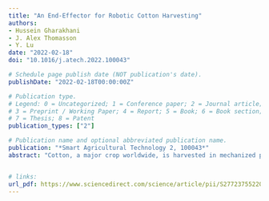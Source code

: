 ```yaml
---
title: "An End-Effector for Robotic Cotton Harvesting"
authors: 
- Hussein Gharakhani
- J. Alex Thomasson
- Y. Lu 
date: "2022-02-18"
doi: "10.1016/j.atech.2022.100043"

# Schedule page publish date (NOT publication's date).
publishDate: "2022-02-18T00:00:00Z"

# Publication type.
# Legend: 0 = Uncategorized; 1 = Conference paper; 2 = Journal article;
# 3 = Preprint / Working Paper; 4 = Report; 5 = Book; 6 = Book section;
# 7 = Thesis; 8 = Patent
publication_types: ["2"]

# Publication name and optional abbreviated publication name.
publication: "*Smart Agricultural Technology 2, 100043*"
abstract: "Cotton, a major crop worldwide, is harvested in mechanized production systems once at the end of the growing season. To facilitate harvest and maximize fiber quality, the plants are typically defoliated when about 60% of the cotton bolls are open. Due to non-uniform maturation, the bolls that have opened early expose their fiber to weather until harvest, commonly for weeks, degrading fiber quality. Furthermore, high capacity harvesting machines are heavy, potentially compacting the soil that in turn reduces hydraulic conductivity in the wheel tracks and reducing yield. Robotic harvesting with smaller machines brings about the possibility of multiple harvests during the growing season while enabling them to pick the seed cotton soon after the boll opens, preserving fiber quality. Smaller machines would also be less likely to substantially compact the soil. Therefore, research has been conducted to enumerate and address multiple challenges associated with the design of a robotic cotton harvester. The particular focus of the research reported herein was on the design of a robotic end-effector for picking seed cotton from the open boll of a non-defoliated cotton plant. Various design concepts were considered, and some were built as prototypes and experimentally assessed. The design was selected as optimal was: a three-finger, moving pinned belt, underactuated end-effector. A refined prototype of the end-effector was indoor tested on a robotic platform with a computer-controlled three-degree-of-freedom manipulator. The end-effector could pick 56-85% of the seed cotton from a boll with a picking time of 4 s for a simple and less efficient system to 18 s for a controlled-movement and more efficient system. Further implications of this study will include adding a depth sensor on the robot to detect and localize cotton bolls and manipulate arm autonomously." 


# links:
url_pdf: https://www.sciencedirect.com/science/article/pii/S2772375522000107?via%3Dihub
---
```

